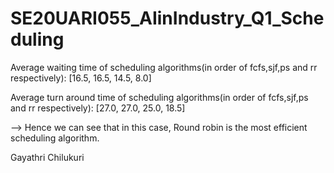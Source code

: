 # SE20UARI055_AIinIndustry_Q1_Scheduling

Average waiting time of scheduling algorithms(in order of fcfs,sjf,ps and rr respectively):
[16.5, 16.5, 14.5, 8.0]

Average turn around time of scheduling algorithms(in order of fcfs,sjf,ps and rr respectively):
[27.0, 27.0, 25.0, 18.5]

--> Hence we can see that in this case, Round robin is the most efficient scheduling algorithm.

Gayathri Chilukuri
